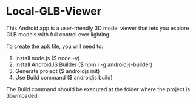 # Local-GLB-Viewer
This Android app is a user-friendly 3D model viewer that lets you explore GLB models with full control over lighting. 

To create the apk file, you will need to:

1. Install node.js ($ node -v)
2. Install AndroidJS Builder ($ npm i -g androidjs-builder)
3. Generate project ($ androidjs init)
4. Use Build command ($ androidjs build) 

The Build command should be executed at the folder where the project is downloaded.
